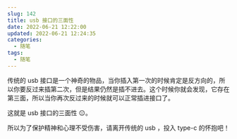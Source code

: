```yaml
---
slug: 142
title: usb 接口的三面性
date: 2022-06-21 12:22:00
updated: 2022-06-21 12:24:35
categories: 
  - 随笔
tags: 
  - 随笔
---
```



传统的 usb 接口是一个神奇的物品，当你插入第一次的时候肯定是反方向的，所以你要反过来插第二次，但是结果仍然是插不进去。这个时候你就会发现，它存在第三面，所以当你再次反过来的时候就可以正常插进接口了。

这就是 usb 接口的三面性 😐。

所以为了保护精神和心理不受伤害，请离开传统的 usb ，投入 type-c 的怀抱吧！